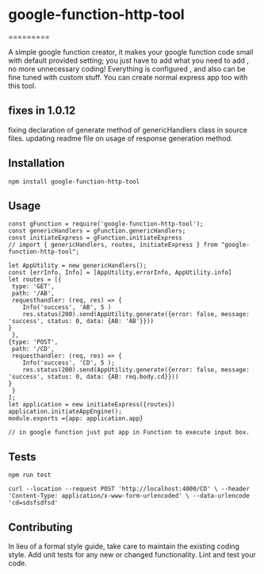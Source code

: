 # google-function-http-tool

=========

A simple google function creator, it makes your google function code small with default provided setting; you just have to add what you need to add , no more unnecessary coding! Everything is configured , and also can be fine tuned with custom stuff. You can create normal express app too with this tool.

## fixes in 1.0.12

fixing declaration of generate method of genericHandlers class in source files. updating readme file on
usage of response generation method.

## Installation

  `npm install google-function-http-tool`

## Usage

    const gFunction = require('google-function-http-tool');
    const genericHandlers = gFunction.genericHandlers;
    const initiateExpress = gFunction.initiateExpress
    // import { genericHandlers, routes, initiateExpress } from "google-function-http-tool";

    let AppUtility = new genericHandlers();
    const [errInfo, Info] = [AppUtility.errorInfo, AppUtility.info]
    let routes = [{
     type: 'GET',
     path: '/AB',
     requesthandler: (req, res) => {
        Info('success', 'AB', 5 )
        res.status(200).send(AppUtility.generate({error: false, message: 'success', status: 0, data: {AB: 'AB'}}))
    }
     }, 
    {type: 'POST',
     path: '/CD', 
     requesthandler: (req, res) => {
        Info('success', 'CD', 5 );
        res.status(200).send(AppUtility.generate({error: false, message: 'success', status: 0, data: {AB: req.body.cd}}))
    }
     }
    ];
    let application = new initiateExpress({routes})
    application.initiateAppEngine();
    module.exports ={app: application.app}
    
    // in google function just put app in Function to execute input box.

## Tests

  `npm run test`
  
  `curl --location --request POST 'http://localhost:4000/CD' \
  --header 'Content-Type: application/x-www-form-urlencoded' \
  --data-urlencode 'cd=sdsfsdfsd'`

## Contributing

In lieu of a formal style guide, take care to maintain the existing coding style. Add unit tests for any new or changed functionality. Lint and test your code.
